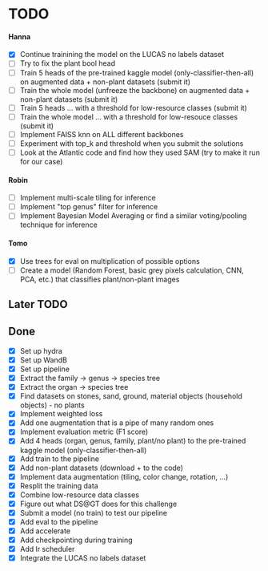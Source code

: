 # TODO

#### Hanna
- [x] Continue trainining the model on the LUCAS no labels dataset
- [ ] Try to fix the plant bool head
- [ ] Train 5 heads of the pre-trained kaggle model (only-classifier-then-all) on augmented data + non-plant datasets (submit it)
- [ ] Train the whole model (unfreeze the backbone) on augmented data + non-plant datasets (submit it)
- [ ] Train 5 heads ... with a threshold for low-resource classes (submit it)
- [ ] Train the whole model ... with a threshold for low-resouce classes (submit it)
- [ ] Implement FAISS knn on ALL different backbones
- [ ] Experiment with top_k and threshold when you submit the solutions
- [ ] Look at the Atlantic code and find how they used SAM (try to make it run for our case)

#### Robin
- [ ] Implement multi-scale tiling for inference
- [ ] Implement "top genus" filter for inference
- [ ] Implement Bayesian Model Averaging or find a similar voting/pooling technique for inference

#### Tomo
- [x] Use trees for eval on multiplication of possible options
- [ ] Create a model (Random Forest, basic grey pixels calculation, CNN, PCA, etc.) that classifies plant/non-plant images

## Later TODO

## Done
- [x] Set up hydra
- [x] Set up WandB
- [x] Set up pipeline
- [x] Extract the family -> genus -> species tree
- [x] Extract the organ -> species tree
- [x] Find datasets on stones, sand, ground, material objects (household objects) - no plants
- [x] Implement weighted loss
- [x] Add one augmentation that is a pipe of many random ones
- [x] Implement evaluation metric (F1 score)
- [x] Add 4 heads (organ, genus, family, plant/no plant) to the pre-trained kaggle model (only-classifier-then-all)
- [x] Add train to the pipeline
- [x] Add non-plant datasets (download + to the code)
- [x] Implement data augmentation (tiling, color change, rotation, ...)
- [x] Resplit the training data
- [x] Combine low-resource data classes
- [x] Figure out what DS@GT does for this challenge
- [x] Submit a model (no train) to test our pipeline
- [x] Add eval to the pipeline
- [x] Add accelerate
- [x] Add checkpointing during training
- [x] Add lr scheduler
- [x] Integrate the LUCAS no labels dataset
